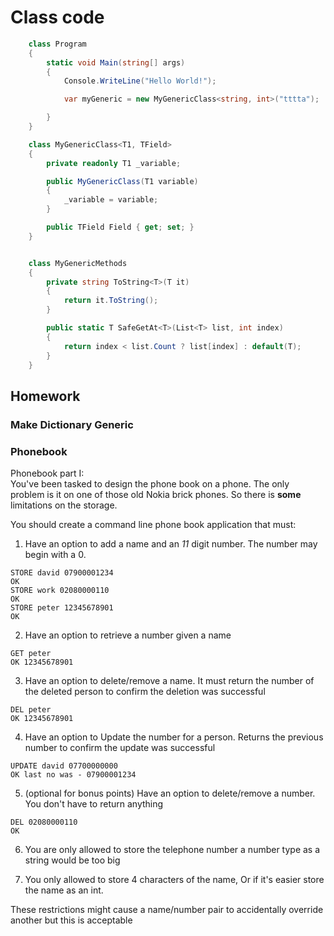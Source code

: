 # Class code
```cs
    class Program
    {
        static void Main(string[] args)
        {
            Console.WriteLine("Hello World!");

            var myGeneric = new MyGenericClass<string, int>("tttta");

        }
    }

    class MyGenericClass<T1, TField>
    {
        private readonly T1 _variable;

        public MyGenericClass(T1 variable)
        {
            _variable = variable;
        }

        public TField Field { get; set; }
    }


    class MyGenericMethods
    {
        private string ToString<T>(T it)
        {
            return it.ToString();
        }

        public static T SafeGetAt<T>(List<T> list, int index)
        {
            return index < list.Count ? list[index] : default(T);
        }
    }
```

## Homework
### Make Dictionary Generic
### Phonebook

Phonebook part I:  
You've been tasked to design the phone book on a phone. 
The only problem is it on one of those old Nokia brick phones. So there is **some** limitations on the storage.


You should create a command line phone book application that must:
1. Have an option to add a name and an *11* digit number. The number may begin with a 0.
```
STORE david 07900001234
OK
STORE work 02080000110
OK
STORE peter 12345678901
OK
```
2. Have an option to retrieve a number given a name
```
GET peter
OK 12345678901
```
3. Have an option to delete/remove a name. It must return the number of the deleted person to confirm the deletion was successful
```
DEL peter
OK 12345678901
```
4. Have an option to Update the number for a person. Returns the previous number to confirm the update was successful  
```
UPDATE david 07700000000
OK last no was - 07900001234
```

5. (optional for bonus points) Have an option to delete/remove a number. You don't have to return anything
```
DEL 02080000110
OK
```

6. You are only allowed to store the telephone number a number type as a string would be too big  

7. You only allowed to store 4 characters of the name, Or if it's easier store the name as an int.




These restrictions might cause a name/number pair to accidentally override another but this is acceptable  
